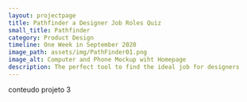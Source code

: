 ```yaml
---
layout: projectpage
title: Pathfinder a Designer Job Roles Quiz
small_title: Pathfinder
category: Product Design
timeline: One Week in September 2020 
image_path: assets/img/PathFinder01.png
image_alt: Computer and Phone Mockup wiht Homepage
description: The perfect tool to find the ideal job for designers
---
```


conteudo projeto 3